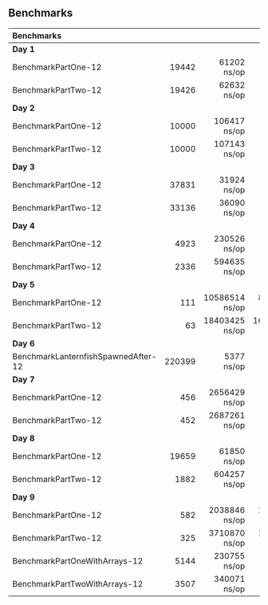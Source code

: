 ## Benchmarks
| Benchmarks |||||
|:-|--:|--:|--:|--:|
| __Day 1__ |||||
|BenchmarkPartOne-12 | 19442 | 61202 ns/op | 94209 B/op | 4 allocs/op |
|BenchmarkPartTwo-12 | 19426 | 62632 ns/op | 94209 B/op | 4 allocs/op |
| __Day 2__ |||||
BenchmarkPartOne-12 | 10000 | 106417 ns/op | 106241 B/op | 2003 allocs/op |
BenchmarkPartTwo-12 | 10000 | 107143 ns/op | 106241 B/op | 2003 allocs/op |
| __Day 3__ |||||
| BenchmarkPartOne-12 | 37831 | 31924 ns/op | 47104 B/op | 3 allocs/op |
| BenchmarkPartTwo-12 | 33136 | 36090 ns/op | 63488 B/op | 4 allocs/op |
| __Day 4__ |||||
| BenchmarkPartOne-12 | 4923 | 230526 ns/op | 104707 B/op | 606 allocs/op |
| BenchmarkPartTwo-12 | 2336 | 594635 ns/op | 104709 B/op | 606 allocs/op |
| __Day 5__ |||||
| BenchmarkPartOne-12 | 111 | 10586514 ns/op | 8564160 B/op | 7831 allocs/op |
| BenchmarkPartTwo-12 | 63 | 18403425 ns/op | 16001146 B/op | 8391 allocs/op |
| __Day 6__ |||||
| BenchmarkLanternfishSpawnedAfter-12 | 220399 | 5377 ns/op | 13088 B/op | 6 allocs/op
| __Day 7__ |||||
| BenchmarkPartOne-12 | 456 | 2656429 ns/op | 61486 B/op | 7 allocs/op |
| BenchmarkPartTwo-12 | 452 | 2687261 ns/op | 61486 B/op | 7 allocs/op |
| __Day 8__ |||||
| BenchmarkPartOne-12 | 19659 | 61850 ns/op | 55297 B/op | 604 allocs/op |
| BenchmarkPartTwo-12 | 1882 | 604257 ns/op | 279475 B/op | 5317 allocs/op |
| __Day 9__ |||||
| BenchmarkPartOne-12 | 582 | 2038846 ns/op | 1447202 B/op | 645 allocs/op |
| BenchmarkPartTwo-12 | 325 | 3710870 ns/op | 1923160 B/op | 2012 allocs/op |
| BenchmarkPartOneWithArrays-12 | 5144 | 230755 ns/op | 643720 B/op | 404 allocs/op |
| BenchmarkPartTwoWithArrays-12 | 3507 | 340071 ns/op | 647833 B/op | 414 allocs/op |